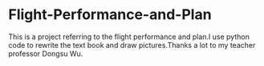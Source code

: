 # Flight-Performance-and-Plan
This is a project referring to the flight performance and plan.I use python code to rewrite the text book and draw pictures.Thanks a lot to my teacher professor  Dongsu Wu.
